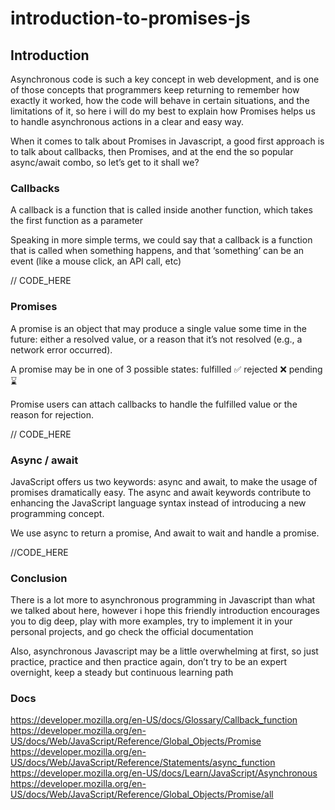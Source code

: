 # introduction-to-promises-js

## Introduction
Asynchronous code is such a key concept in web development, and is one of those concepts that programmers keep returning to remember how exactly it worked, how the code will behave in certain situations, and the limitations of it, so here i will do my best to explain how Promises helps us to handle asynchronous actions in a clear and easy way.

When it comes to talk about Promises in Javascript, a good first approach is to talk about callbacks, then Promises, and at the end the so popular async/await combo, so let’s get to it shall we? 

### Callbacks
A callback is a function that is called inside another function, which takes the first function as a parameter

Speaking in more simple terms, we could say that a callback is a function that is called when something happens, and that ‘something’ can be an event (like a mouse click, an API call, etc)


// CODE_HERE



### Promises
A promise is an object that may produce a single value some time in the future: either a resolved value, or a reason that it’s not resolved (e.g., a network error occurred).

A promise may be in one of 3 possible states:
fulfilled   ✅
rejected  ❌
pending ⌛️

Promise users can attach callbacks to handle
the fulfilled value or the reason for rejection.


// CODE_HERE


### Async / await
JavaScript offers us two keywords:  async and await, to make the usage of promises dramatically easy. The async and await keywords contribute to enhancing the JavaScript language syntax instead of introducing a new programming concept.


We use async to return a promise, 
And  await to wait and handle a promise.

//CODE_HERE


### Conclusion
There is a lot more to asynchronous programming in Javascript than what we talked about here, however i hope this friendly introduction encourages you to dig deep, play with more examples, try to implement it in your personal projects, and go check the official documentation

Also, asynchronous Javascript may be a little overwhelming at first, so just practice, practice and then practice again, don’t try to be an expert overnight, keep a steady but continuous learning path



### Docs
https://developer.mozilla.org/en-US/docs/Glossary/Callback_function
https://developer.mozilla.org/en-US/docs/Web/JavaScript/Reference/Global_Objects/Promise
https://developer.mozilla.org/en-US/docs/Web/JavaScript/Reference/Statements/async_function
https://developer.mozilla.org/en-US/docs/Learn/JavaScript/Asynchronous
https://developer.mozilla.org/en-US/docs/Web/JavaScript/Reference/Global_Objects/Promise/all
